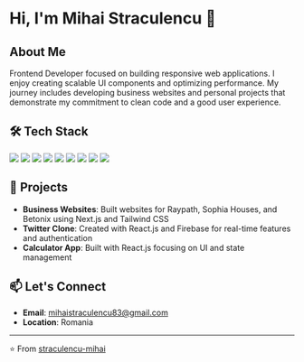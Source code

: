 # Hi, I'm Mihai Straculencu 👋

## About Me
Frontend Developer focused on building responsive web applications. I enjoy creating scalable UI components and optimizing performance. My journey includes developing business websites and personal projects that demonstrate my commitment to clean code and a good user experience.

## 🛠️ Tech Stack
<div align="left">
  <img src="https://img.shields.io/badge/-JavaScript-F7DF1E?style=for-the-badge&logo=javascript&logoColor=black" />
  <img src="https://img.shields.io/badge/-TypeScript-3178C6?style=for-the-badge&logo=typescript&logoColor=white" />
  <img src="https://img.shields.io/badge/-React-61DAFB?style=for-the-badge&logo=react&logoColor=black" />
  <img src="https://img.shields.io/badge/-Next.js-000000?style=for-the-badge&logo=next.js&logoColor=white" />
  <img src="https://img.shields.io/badge/-Tailwind_CSS-38B2AC?style=for-the-badge&logo=tailwind-css&logoColor=white" />
  <img src="https://img.shields.io/badge/-Firebase-FFCA28?style=for-the-badge&logo=firebase&logoColor=black" />
  <img src="https://img.shields.io/badge/-MySQL-4479A1?style=for-the-badge&logo=mysql&logoColor=white" />
  <img src="https://img.shields.io/badge/-Git-F05032?style=for-the-badge&logo=git&logoColor=white" />
  <img src="https://img.shields.io/badge/-Docker-2496ED?style=for-the-badge&logo=docker&logoColor=white" />
</div>

## 🚀 Projects
- **Business Websites**: Built websites for Raypath, Sophia Houses, and Betonix using Next.js and Tailwind CSS
- **Twitter Clone**: Created with React.js and Firebase for real-time features and authentication
- **Calculator App**: Built with React.js focusing on UI and state management


## 📫 Let's Connect
- **Email**: mihaistraculencu83@gmail.com
- **Location**: Romania

---

⭐️ From [straculencu-mihai](https://github.com/straculencu-mihai)
